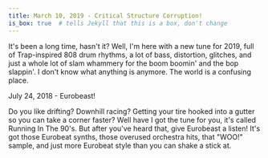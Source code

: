 ```yaml
---
title: March 10, 2019 - Critical Structure Corruption!
is_box: true  # tells Jekyll that this is a box, don't change
---
```


It's been a long time, hasn't it? Well, I'm here with a new tune for 2019, full of Trap-inspired 808 drum rhythms, a lot of bass, distortion, glitches, and just a whole lot of slam whammery for the boom boomin' and the bop slappin'. I don't know what anything is anymore. The world is a confusing place.

July 24, 2018 - Eurobeast!

Do you like drifting? Downhill racing? Getting your tire hooked into a gutter so you can take a corner faster? Well have I got the tune for you, it's called Running In The 90's. But after you've heard that, give Eurobeast a listen! It's got those Eurobeat synths, those overused orchestra hits, that "WOO!" sample, and just more Eurobeat style than you can shake a stick at.
